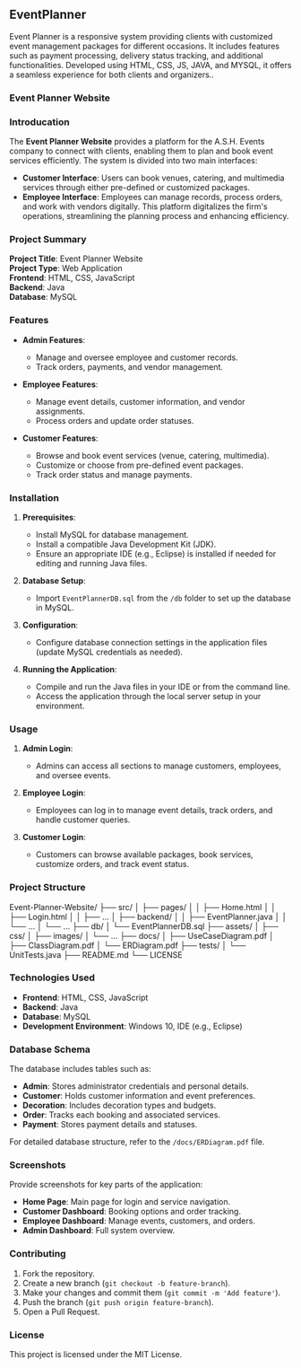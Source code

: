 ## EventPlanner
Event Planner is a responsive system providing clients with customized event management packages for different occasions. It includes features such as payment processing, delivery status tracking, and additional functionalities. Developed using HTML, CSS, JS, JAVA, and MYSQL, it offers a seamless experience for both clients and organizers..

### Event Planner Website
### Introducation
The **Event Planner Website** provides a platform for the A.S.H. Events company to connect with clients, enabling them to plan and book event services efficiently. The system is divided into two main interfaces:
- **Customer Interface**: Users can book venues, catering, and multimedia services through either pre-defined or customized packages.
- **Employee Interface**: Employees can manage records, process orders, and work with vendors digitally.
This platform digitalizes the firm's operations, streamlining the planning process and enhancing efficiency.

### Project Summary
**Project Title**: Event Planner Website  
**Project Type**: Web Application  
**Frontend**: HTML, CSS, JavaScript  
**Backend**: Java  
**Database**: MySQL  

### Features
- **Admin Features**:
  - Manage and oversee employee and customer records.
  - Track orders, payments, and vendor management.

- **Employee Features**:
  - Manage event details, customer information, and vendor assignments.
  - Process orders and update order statuses.

- **Customer Features**:
  - Browse and book event services (venue, catering, multimedia).
  - Customize or choose from pre-defined event packages.
  - Track order status and manage payments.

### Installation
1. **Prerequisites**:
   - Install MySQL for database management.
   - Install a compatible Java Development Kit (JDK).
   - Ensure an appropriate IDE (e.g., Eclipse) is installed if needed for editing and running Java files.

2. **Database Setup**:
   - Import `EventPlannerDB.sql` from the `/db` folder to set up the database in MySQL.

3. **Configuration**:
   - Configure database connection settings in the application files (update MySQL credentials as needed).

4. **Running the Application**:
   - Compile and run the Java files in your IDE or from the command line.
   - Access the application through the local server setup in your environment.

### Usage
1. **Admin Login**:
   - Admins can access all sections to manage customers, employees, and oversee events.

2. **Employee Login**:
   - Employees can log in to manage event details, track orders, and handle customer queries.

3. **Customer Login**:
   - Customers can browse available packages, book services, customize orders, and track event status.

### Project Structure
Event-Planner-Website/ ├── src/ │ ├── pages/ │ │ ├── Home.html │ │ ├── Login.html │ │ ├── ... │ ├── backend/ │ │ ├── EventPlanner.java │ │ └── ... │ └── ... ├── db/ │ └── EventPlannerDB.sql ├── assets/ │ ├── css/ │ ├── images/ │ └── ... ├── docs/ │ ├── UseCaseDiagram.pdf │ ├── ClassDiagram.pdf │ └── ERDiagram.pdf ├── tests/ │ └── UnitTests.java ├── README.md └── LICENSE


### Technologies Used
- **Frontend**: HTML, CSS, JavaScript
- **Backend**: Java
- **Database**: MySQL
- **Development Environment**: Windows 10, IDE (e.g., Eclipse)

### Database Schema
The database includes tables such as:
- **Admin**: Stores administrator credentials and personal details.
- **Customer**: Holds customer information and event preferences.
- **Decoration**: Includes decoration types and budgets.
- **Order**: Tracks each booking and associated services.
- **Payment**: Stores payment details and statuses.

For detailed database structure, refer to the `/docs/ERDiagram.pdf` file.

### Screenshots
Provide screenshots for key parts of the application:
- **Home Page**: Main page for login and service navigation.
- **Customer Dashboard**: Booking options and order tracking.
- **Employee Dashboard**: Manage events, customers, and orders.
- **Admin Dashboard**: Full system overview.

### Contributing
1. Fork the repository.
2. Create a new branch (`git checkout -b feature-branch`).
3. Make your changes and commit them (`git commit -m 'Add feature'`).
4. Push the branch (`git push origin feature-branch`).
5. Open a Pull Request.

### License
This project is licensed under the MIT License.
